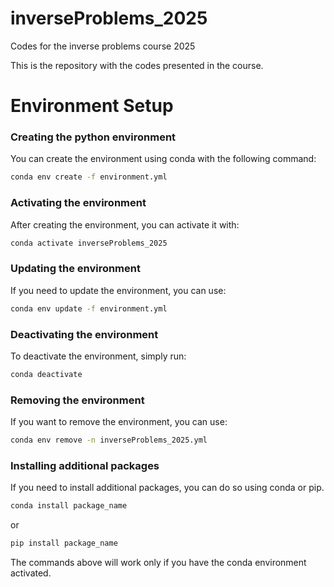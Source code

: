 # inverseProblems_2025
Codes for the inverse problems course 2025

This is the repository with the codes presented in  the course.

# Environment Setup

### Creating the python environment

You can create the environment using conda with the following command:

```bash
conda env create -f environment.yml
```

### Activating the environment
After creating the environment, you can activate it with:

```bash
conda activate inverseProblems_2025
```

### Updating the environment
If you need to update the environment, you can use:

```bash
conda env update -f environment.yml
```

### Deactivating the environment
To deactivate the environment, simply run:

```bash
conda deactivate
```

### Removing the environment
If you want to remove the environment, you can use:

```bash
conda env remove -n inverseProblems_2025.yml
```

### Installing additional packages
If you need to install additional packages, you can do so using conda or pip.

```bash
conda install package_name
```

or

```bash
pip install package_name
```

The commands above will work only if you have the conda environment activated.
